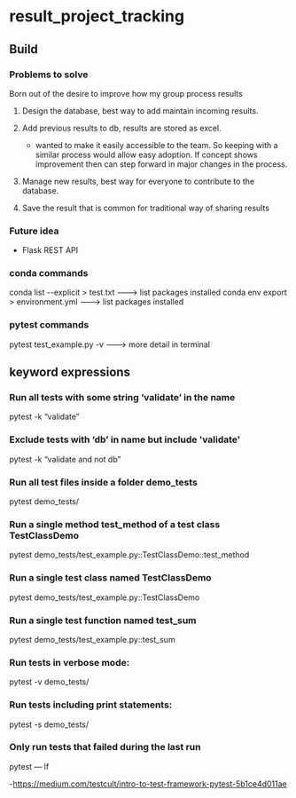 # result_project_tracking

## Build

### Problems to solve

Born out of the desire to improve how my group process results

1. Design the database, best way to add maintain incoming results.
2. Add previous results to db, results are stored as excel.

     - wanted to make it easily accessible to the team. So keeping with a similar process would allow easy adoption. If concept shows improvement then can step forward in major changes in the process.

3. Manage new results, best way for everyone to contribute to the database.
4. Save the result that is common for traditional way of sharing results

### Future idea

- Flask REST API


### conda commands

conda list --explicit > test.txt ---> list packages installed
conda env export > environment.yml ---> list packages installed

### pytest commands

pytest test_example.py -v  ---> more detail in terminal

## keyword expressions 

### Run all tests with some string ‘validate’ in the name

pytest -k “validate”

### Exclude tests with ‘db’ in name but include 'validate'

pytest -k “validate and not db” 

### Run all test files inside a folder demo_tests

pytest demo_tests/

### Run a single method test_method of a test class TestClassDemo 

pytest demo_tests/test_example.py::TestClassDemo::test_method

### Run a single test class named TestClassDemo 

pytest demo_tests/test_example.py::TestClassDemo

### Run a single test function named test_sum

pytest demo_tests/test_example.py::test_sum

### Run tests in verbose mode: 

pytest -v demo_tests/

### Run tests including print statements: 

pytest -s demo_tests/

### Only run tests that failed during the last run 
pytest — lf

-https://medium.com/testcult/intro-to-test-framework-pytest-5b1ce4d011ae